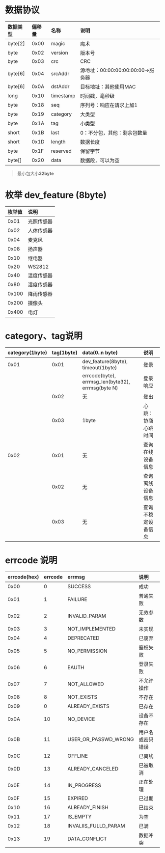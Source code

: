 # 数据协议

| 数据类型 | 偏移量 | 名称 | 说明 |
|:---|:---|:---|:---|
|byte[2]|0x00|magic|魔术|
|byte|0x02|version|版本号|
|byte|0x03|crc|CRC|
|byte[6]|0x04|srcAddr|源地址：00:00:00:00:00:00->服务器|
|byte[6]|0x0A|dstAddr|目标地址：其他使用MAC|
|long|0x10|timestamp|时间戳，毫秒级|
|byte|0x18|seq|序列号：响应在请求上加1|
|byte|0x19|category|大类型|
|byte|0x1A|tag|小类型|
|short|0x1B|last|0：不分包，其他：剩余包数量|
|short|0x1D|length|数据长度|
|byte|0x1F|reserved|保留字节|
|byte[]|0x20|data|数据段，可以为空|

> 最小包大小**32byte**

# 枚举 dev_feature (8byte)
|枚举值|说明|
|:---|:---|
|0x01|光照传感器|
|0x02|人体传感器|
|0x04|麦克风|
|0x08|扬声器|
|0x10|继电器|
|0x20|WS2812|
|0x40|温度传感器|
|0x80|湿度传感器|
|0x100|降雨传感器|
|0x200|摄像头|
|0x400|电灯|


# category、tag说明
|category(1byte)|tag(1byte)|data(0..n byte)|说明|
|:---|:---|:---|:---|
|0x01|0x01|dev_feature(8byte), timeout(1byte)|登录|
|||errcode(byte), errmsg_len(byte32), errmsg(byte N)|登录响应|
||0x02|无|登出|
||0x03|1byte|心跳：协商心跳时间|
|0x02|0x01|无|查询在线设备信息|
||0x02|无|查询离线设备信息|
||0x03|无|查询不稳定设备信息|

# errcode 说明
|errcode(hex)|errcode|errmsg|说明|
|:---|:---|:---|:---|
|0x00|0|SUCCESS|成功|
|0x01|1|FAILURE|普通失败|
|0x02|2|INVALID_PARAM|无效参数|
|0x03|3|NOT_IMPLEMENTED|未实现|
|0x04|4|DEPRECATED|已废弃|
|0x05|5|NO_PERMISSION|鉴权失败|
|0x06|6|EAUTH|登录失败|
|0x07|7|NOT_ALLOWED|不允许操作|
|0x08|8|NOT_EXISTS|不存在|
|0x09|0|ALREADY_EXISTS|已存在|
|0x0A|10|NO_DEVICE|设备不存在|
|0x0B|11|USER_OR_PASSWD_WRONG|用户名或密码错误|
|0x0C|12|OFFLINE|已离线|
|0x0D|13|ALREADY_CANCELED|已被取消|
|0x0E|14|IN_PROGRESS|正在处理|
|0x0F|15|EXPIRED|已过期|
|0x10|16|ALREADY_FINISH|已结束|
|0x11|17|IS_EMPTY|为空|
|0x12|18|INVALIIS_FULLD_PARAM|已满|
|0x13|19|DATA_CONFLICT|数据冲突|
